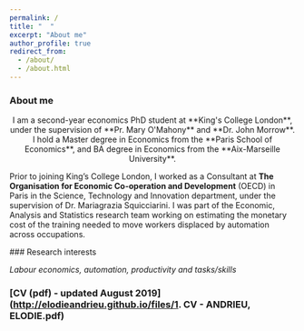 ```yaml
---
permalink: /
title: "  "
excerpt: "About me"
author_profile: true
redirect_from: 
  - /about/
  - /about.html
---
```


### About me
<p style="text-align: center;">
I am a second-year economics PhD student at **King's College London**, under the supervision of **Pr. Mary O'Mahony** and **Dr. John Morrow**.
I hold a Master degree in Economics from the **Paris School of Economics**, and BA degree in Economics from the **Aix-Marseille University**. 

Prior to joining King’s College London, I worked as a Consultant at **The Organisation for Economic Co-operation and Development** (OECD) in Paris in the Science, Technology and Innovation department, under the supervision of Dr. Mariagrazia Squicciarini.
I was part of the Economic, Analysis and Statistics research team working on estimating the monetary cost of the training needed to move workers displaced by automation across occupations.
</p>
### Research interests

*Labour economics, automation, productivity and tasks/skills*

### [CV (pdf) - updated August 2019](http://elodieandrieu.github.io/files/1. CV - ANDRIEU, ELODIE.pdf)
